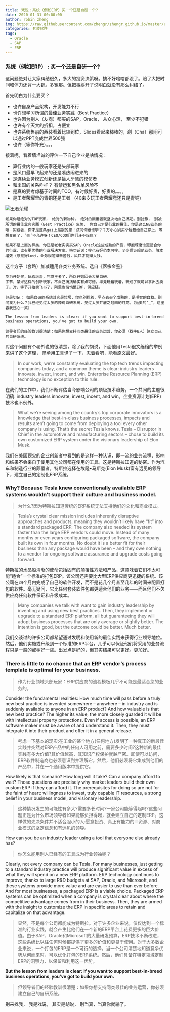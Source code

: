 ```yaml
---
title: 戏说：系统（例如ERP）买一个还是自研一个?
date: 2020-01-31 00:00:00
author: robin zheng
img: https://raw.githubusercontent.com/zhengr/zhengr.github.io/master/assets/images/31133000.jpg
categories: 套装软件
tags:
  - Oracle
  - SAP
  - ERP
---
```

### 系统（例如ERP） : 买一个还是自研一个?

这问题绝对让大家纠结很久，多大的投资决策呀。搞不好啥啥都没了。赔了大把时间和体力还背一大锅。多冤那。但把事掰开了说明白就没有那么纠结了。

首先明白为什么要买？

- 也许自身产品架构，开发能力不行
- 也许想学习所谓的最佳业务实践（Best Practice）
- 也许因为别人（友商）都买的SAP，Oracle， 从众心理， 至少不犯错
- 也许有个天大的折扣，占便宜
- 也许系统售前的西装看着比较到位，Slides看起来棒棒的，刹（Cha）那间可以通过PPT变成世界500强
- 也许（等你补充）。。。

接着呢，看着墙坦诚的评估一下自己企业是啥情况：

- 算行业内的一般玩家还是头部玩家
- 是风口最早飞起来的还是凑热闹进来的
- 是连续业务模式创新还是拾人牙慧的模仿者
- 和米国的关系咋样？ 有禁运和黑名单风险不
- 是真的要考虑基于时间的TCO，有时候好贵，好贵的。。。。
- 是王者荣耀里的青铜还是王者 （40来岁玩王者荣耀竞还只是青铜）

![王者荣耀](http://www.lolshipin.com/uploads/allimg/180206/34-1P206155A00-L.jpg)

```
如果你是绝对的TOP玩家， 绝对的新物种， 绝对的颠覆者就坚决地自己搞吧。别犹豫， 别被所谓的最佳业务实践（Best Practice）忽悠， 你自己才是行业的最佳，你是这么NB业务的唯一实践者，你才是这条gai上最靓的崽！试问你跟谁学？千万小心别买个桎梏给自己穿上，等想变形了，‘壳’不允许呀！CEO/COO们你们牙不痒痒？

如果不是上面的异类，你还是老老实实买SAP，Oracle这些成熟的产品，琢磨琢磨谁更适合你的行业，谁有更优秀的行业解决方案。换句话说：抄也有好范本可抄。至少保证规范业务，降本增效（感觉好Low），业务规范赚辛苦钱，风口才能赚大钱。
```

这个方子（套路）加减适用各类业务系统。选自《医宗金鉴》

```
华为开始买，玩着玩着，完成王者了，所以开始回头大量自研。
字节，某米这样的创新玩家，不自己搞搞确实有点可惜。毕竟玩着玩着，玩成了就可以拿出去卖了。对，字节开始卖飞书了，阿里也悄悄整ERP，供应链。

但是切记： 如果自研的系统其实是垃圾，你也别撑着，早点去买个成熟的，是明智的自救。别问我为什么？我已经见过太多的辣鸡自研系统，见过太多井底之蛙画的月亮。（挺美的^_^，这里容我违心一笑）

The lesson from leaders is clear: if you want to support best-in-breed business operations, you’ve got to build your own.

领导者们的经验教训很清楚：如果你想支持同类最佳的业务运营，你必须（找牛B人）建立自己的自研系统。
```

对这个问题有个老外说的很清楚，除了我的胡说，下面他用Tesla很文绉绉的举例来讲了这个道理， 简单用工具译了一下，忍着看吧，能看原文最好。

> In our work, we’re constantly evaluating the top tech trends impacting companies today, and a common theme is clear: industry leaders innovate, invest, incent, and win. Enterprise Resource Planning (ERP) technology is no exception to this rule.

在我们的工作中，我们不断评估当今影响公司的顶级技术趋势，一个共同的主题很明确:  industry leaders innovate, invest, incent, and win。企业资源计划(ERP)技术也不例外。

> What we’re seeing among the country’s top corporate innovators is a knowledge that best-in-class business processes, impacts and results aren’t going to come from deploying a tool every other company is using. That’s the secret Tesla knows. Tesla – Disruptor in Chief in the automotive and manufacturing sectors – chose to build its own customized ERP system under the visionary leadership of Elon Musk.
>

我们在美国顶尖的企业创新者中看到的是这样一种认识，即一流的业务流程、影响和结果不会来自于使用其他公司都在使用的工具。这是特斯拉知道的秘密。作为汽车和制造行业的颠覆者，特斯拉选择在埃隆•马斯克(Elon Musk)富有远见的领导下，建立自己的定制化ERP系统。

### Why? Because Tesla knew conventionally available ERP systems wouldn’t support their culture and business model.

> 为什么?因为特斯拉知道传统的ERP系统无法支持他们的文化和商业模式。

> Tesla’s crystal clear mission includes inherently disruptive approaches and products, meaning they wouldn’t likely have “fit” into a standard packaged ERP. The company also needed its system faster than the large ERP vendors could move. Instead of many months or even years configuring packaged software, the company built its own in four months. No doubt it is a better fit for their business than any package would have been – and they owe nothing to a vendor for ongoing software assurance and upgrade costs going forward.
>

特斯拉的水晶般清晰的使命包括固有的颠覆性方法和产品，这意味着它们不太可能“适合”一个标准的打包ERP。该公司还需要比大型ERP供应商更迅捷的系统。该公司在四个月内完成了自己的软件开发，而不是花几个月甚至几年的时间来配置打包的软件。毫无疑问，它比任何套装软件包都更适合他们的业务——而且他们不欠供应商任何软件保证和升级成本。

> Many companies we talk with want to gain industry leadership by inventing and using new best practices. Then, they implement or upgrade to a standard ERP platform, all but guaranteeing they will adopt business processes that are only average or slightly better. The intention is good, but the outcome could be better. Much better.
>

我们交谈过的许多公司都希望通过发明和使用新的最佳实践来获得行业领导地位。然后，他们实施或升级到一个标准的ERP平台，几乎可以保证他们将采用的业务流程只是一般的或稍好一些。出发点是好的，但其实结果可以更好。更加好。

### There is little to no chance that an ERP vendor’s process template is optimal for your business.

> 作为行业领域头部玩家：ERP供应商的流程模板几乎不可能是最适合您的业务的。

Consider the fundamental realities: How much time will pass before a truly new best practice is invented somewhere – anywhere – in industry and is suddenly available to anyone in an ERP product? And how valuable is that new best practice? The higher its value, the more closely guarded it will be with intellectual property protections. Even if access is possible, an ERP software maker must be aware of and understand it. Then, they must integrate it into their product and offer it in a general release.

> 考虑一下基本的现实:在工业的某个地方(任何地方)发明了一种真正的新最佳实践并突然对ERP产品中的任何人可用之前，需要多少时间?这种新的最佳实践有多大价值?其价值越高，其知识产权保护就越严密。即使可以访问，ERP软件制造商也必须意识到并理解它。然后，他们必须将它集成到他们的产品中，并在一个通用版本中提供它。

How likely is that scenario? How long will it take? Can a company afford to wait? Those questions are precisely why market leaders build their own custom ERP if they can afford it. The prerequisites for doing so are not for the faint of heart: willingness to invest, truly capable IT resources, a strong belief in your business model, and visionary leadership.

> 这种情况发生的可能性有多大?需要多长时间?一家公司能等得起吗?这些问题正是为什么市场领导者如果能够负担得起，就会建立自己的定制ERP。这样做的先决条件并不适合胆小的人:愿意投资、真正有能力的IT资源、对商业模式的坚定信念和有远见的领导。

How can you be an industry leader using a tool that everyone else already has?

> 你怎么能用别人已经有的工具成为行业领袖呢？

Clearly, not every company can be Tesla. For many businesses, just getting to a standard industry practice will produce significant value in excess of what they will spend on a new ERP platform. ERP technology continues to improve, thanks to large R&D budgets at SAP, Oracle, and Microsoft, and these systems provide more value and are easier to use than ever before. And for most businesses, a packaged ERP is a viable choice. Packaged ERP systems can be optimized when a company is crystal clear about where the competitive advantage comes from in their business. Then, they are armed with the insight to customize the ERP in specific areas to retain and capitalize on that advantage.

> 显然，不是每个公司都能成为特斯拉。对于许多企业来说，仅仅达到一个标准的行业实践，就会产生比他们在一个新的ERP平台上花费更多的巨大价值。由于SAP、Oracle和Microsoft的大量研发预算，ERP技术不断改进，这些系统比以往任何时候都提供了更多的价值和更易于使用。对于大多数企业来说，一个打包的ERP是一个可行的选择。当一个公司清楚地知道竞争优势从何而来时，可以优化打包的ERP系统。然后，他们具备在特定领域定制ERP的洞察力，以保留和利用这一优势。

**But the lesson from leaders is clear: if you want to support best-in-breed business operations, you’ve got to build your own.**

> 但领导者们的经验教训很清楚：如果你想支持同类最佳的业务运营，你必须建立自己的自研系统。

别来找我， 我是戏说， 其实是胡说， 别当真，当真你就输了。